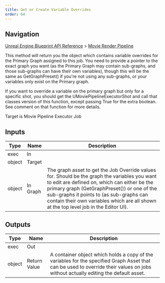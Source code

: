 ```yaml
---
title: Get or Create Variable Overrides
order: 64
---
```

## Navigation

[Unreal Engine Blueprint API Reference](https://dev.epicgames.com/documentation/en-us/unreal-engine/BlueprintAPI) > [Movie Render Pipeline](https://dev.epicgames.com/documentation/en-us/unreal-engine/BlueprintAPI/MovieRenderPipeline)

This method will return you the object which contains variable overrides for the Primary Graph assigned to this job. You need to provide
a pointer to the exact graph you want (as the Primary Graph may contain sub-graphs, and those sub-graphs can have their own variables),
though this will be the same as GetGraphPreset() if you're not using any sub-graphs, or your variables only exist on the Primary graph.

If you want to override a variable on the primary graph but only for a specific shot, you should get the UMoviePipelineExecutorShot and
call that classes version of this function, except passing True for the extra boolean. See comment on that function for more details.

Target is Movie Pipeline Executor Job

## Inputs

| Type | Name | Description |
| --- | --- | --- |
| exec | In |  |
| object | Target |  |
| object | In Graph | The graph asset to get the Job Override values for. Should be the graph the variables you want to edit are defined on, which can either be the primary graph (GetGraphPreset()) or one of the sub-graphs it points to (as sub-graphs can contain their own variables which are all shown at the top level job in the Editor UI). |

## Outputs

| Type | Name | Description |
| --- | --- | --- |
| exec | Out |  |
| object | Return Value | A container object which holds a copy of the variables for the specified Graph Asset that can be used to override their values on jobs without actually editing the default asset. |
